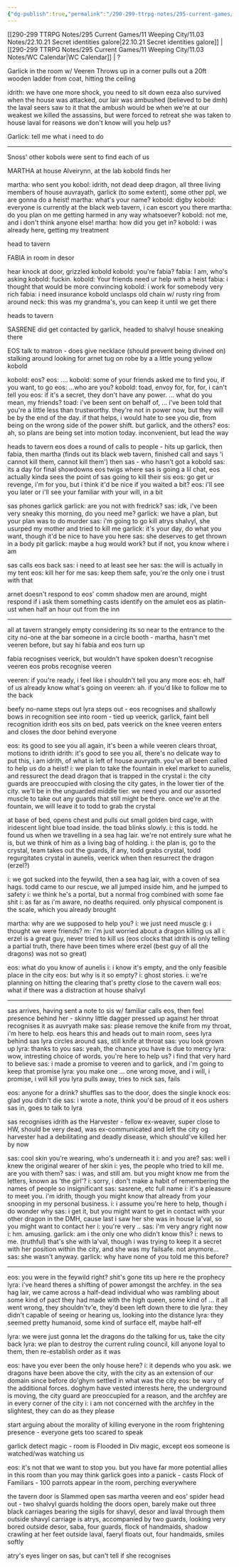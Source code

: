 ```yaml
---
{"dg-publish":true,"permalink":"/290-299-ttrpg-notes/295-current-games/11-weeping-city/11-03-notes/22-12-12/"}
---
```



[[290-299 TTRPG Notes/295 Current Games/11 Weeping City/11.03 Notes/22.10.21 Secret identities galore\|22.10.21 Secret identities galore]] | [[290-299 TTRPG Notes/295 Current Games/11 Weeping City/11.03 Notes/WC Calendar\|WC Calendar]] | ?

Garlick in the room w/ Veeren
Throws up in a corner
pulls out a 20ft wooden ladder from coat, hitting the ceiling

idrith: we have one more shock, you need to sit down
eeza also survived
when the house was attacked, our lair was ambushed (believed to be dmh)
the laval seers saw to it that the ambush would be when we're at our weakest
we killed the assassins, but were forced to retreat
she was taken to house laval for reasons we don't know
will you help us?

Garlick: tell me what i need to do

****

Snoss' other kobols were sent to find each of us

MARTHA
at house Alveirynn, at the lab
kobold finds her

martha: who sent you
kobol: idrith, not dead deep dragon, all three living members of house auvrayath, garlick (to some extent), some other ppl, we are gonna do a heist!
martha: what's your name?
kobold: digby
kobold: everyone is currently at the black web tavern, i can escort you there
martha: do you plan on me getting harmed in any way whatsoever?
kobold: not me, and i don't think anyone else!
martha: how did you get in?
kobold: i was already here, getting my treatment

head to tavern

FABIA
in room in desor

hear knock at door, grizzled kobold
kobold: you're fabia? 
fabia: I am, who's asking
kobold: fuckin.
kobold: Your friends need ur help with a heist
fabia: i thought that would be more convincing
kobold: i work for somebody very rich
fabia: i need insurance
kobold unclasps old chain w/ rusty ring from around neck: this was my grandma's, you can keep it until we get there

heads to tavern

SASRENE
did get contacted by garlick, headed to shalvyl house
sneaking there

EOS
talk to matron - does give necklace (should prevent being divined on)
stalking around looking for arnet
tug on robe by a a little young yellow kobold

kobold: eos?
eos: ....
kobold: some of your friends asked me to find you, if you want, to go
eos: ...who are you?
kobold: toad, envoy for, for, for, i can't tell you
eos: if it's a secret, they don't have any power. ... what do you mean, my friends?
toad: i've been sent on behalf of, ... i've been told that you're a little less than trustworthy. they're not in power now, but they will be by the end of the day. if that helps, i would hate to see you die, from being on the wrong side of the power shift. but garlick, and the others?
eos: ah, so plans are being set into motion today. inconvenient, but lead the way

heads to tavern
eos does a round of calls to people - hits up garlick, then fabia, then martha (finds out its black web tavern, finished call and says 'i cannot kill them, cannot kill them')
then sas - who hasn't got a kobold
sas: its a day for final showdowns
eos twigs where sas is going
a lil chat, eos actually kinda sees the point of sas going to kill their sis
eos: go get ur revenge, i'm for you, but i think it'd be nice if you waited a bit?
eos: i'll see you later or i'll see your familiar with your will, in a bit

sas phones garlick
garlick: are you not with fredrick?
sas: idk, i've been very sneaky this morning, do you need me?
garlick: we have a plan, but your plan was to do murder
sas: i'm going to go kill atrys shalvyl, she usurped my mother and tried to kill me
garlick: it's your day, do what you want, though it'd be nice to have you here
sas: she deserves to get thrown in a body pit
garlick: maybe a hug would work? but if not, you know where i am

sas calls eos back
sas: i need to at least see her
sas: the will is actually in my tent
eos: kill her for me
sas: keep them safe, you're the only one i trust with that

arnet doesn't respond to eos' comm
shadow men are around, might respond if i ask them something
casts identify on the amulet
eos as platin-ust when half an hour out from the inn

****

all at tavern
strangely empty considering its so near to the entrance to the city
no-one at the bar
someone in a circle booth - martha, hasn't met veeren before, but say hi
fabia and eos turn up

fabia recognises veerick, but wouldn't have spoken
doesn't recognise veeren
eos probs recognise veeren

veeren: if you're ready, i feel like i shouldn't tell you any more
eos: eh, half of us already know what's going on
veeren: ah. if you'd like to follow me to the back

beefy no-name steps out
lyra steps out - eos recognises and shallowly bows in recognition
see into room - tied up veerick, garlick, faint bell recognition idrith
eos sits on bed, pats veerick on the knee
veeren enters and closes the door behind everyone

eos: its good to see you all again, it's been a while
veeren clears throat, motions to idrith
idrith: it's good to see you all, there's no delicate way to put this, i am idrith, of what is left of house auvryath. you've all been called to help us do a heist!
i: we plan to take the fountain in ekel market to aunelis, and ressurect the dead dragon that is trapped in the crystal
i: the city guards are preoccupied with closing the city gates, in the lower tier of the city. we'll be in the unguarded middle tier. we need you and our assorted muscle to take out any guards that still might be there. once we're at the fountain, we will leave it to todd to grab the crystal

at base of bed, opens chest and pulls out small golden bird cage, with iridescent light blue toad inside. the toad blinks slowly. 
i: this is todd. he found us when we travelling in a sea hag lair. we're not entirely sure what he is, but we think of him as a living bag of holding.
i: the plan is, go to the crystal, team takes out the guards, if any, todd grabs crystal, todd regurgitates crystal in aunelis, veerick when then resurrect the dragon (erzel?)

i: we got sucked into the feywild, then a sea hag lair, with a coven of sea hags. todd came to our rescue, we all jumped inside him, and he jumped to safety
i: we think he's a portal, but a normal frog combined with some fae shit
i: as far as i'm aware, no deaths required. only physical component is the scale, which you already brought

martha: why are we supposed to help you?
i: we just need muscle
g: i thought we were friends?
m: i'm just worried about a dragon killing us all
i: erzel is a great guy, never tried to kill us (eos clocks that idrith is only telling a partial truth, there have been times where erzel (best guy of all the dragons) was not so great)

eos: what do you know of aunelis
i: i know it's empty, and the only feasible place in the city
eos: but why is it so empty?
i: ghost stories. 
i: we're planning on hitting the clearing that's pretty close to the cavern wall
eos: what if there was a distraction at house shalvyl

****

sas arrives, having sent a note to sis w/ familiar
calls eos, then feel presence behind her - skinny little dagger pressed up against her throat
recognises it as auvryath make
sas: please remove the knife from my throat, i'm here to help.
eos hears this and heads out to main room, sees lyra behind sas
lyra circles around sas, still knife at throat
sas: you look grown up
lyra: thanks to you
sas: yeah, the chance you have is due to mercy
lyra: wow, intresting choice of words. you're here to help us? i find that very hard to believe
sas: i made a promise to veeren and to garlick, and i'm going to keep that promise
lyra: you make one ... one wrong move, and i will, i promise, i will kill you
lyra pulls away, tries to nick sas, fails

eos: anyone for a drink?
shuffles sas to the door, does the single knock
eos: glad you didn't die
sas: i wrote a note, think you'd be proud of it
eos ushers sas in, goes to talk to lyra

sas recognises idrith as the Harvester - fellow ex-weaver, super close to HW, should be very dead, was ex-communicated and left the city
og harvester had a debilitating and deadly disease, which should've killed her by now

sas: cool skin you're wearing, who's underneath it
i: and you are?
sas: well i knew the original wearer of her skin
i: yes, the people who tried to kill me. are you with them?
sas: i was, and still am. but you might know me from the letters, known as 'the girl'?
i: sorry, i don't make a habit of remembering the names of people so insignificant
sas: sasrene, etc full name
i: it's a pleasure to meet you. i'm idrith, though you might know that already from your snooping in my personal business.
i: i assume you're here to help, though i do wonder why
sas: i get it, but you might want to get in contact with your other dragon in the DMH, cause last i saw her she was in house la'val, so you might want to contact her
i: you're very ..
sas: i'm very angry right now
i: hm. amusing.
garlick: am i the only one who didn't know this?
i: news to me. (truthful) that's she with la'val, though i was trying to keep it a secret with her position within the city, and she was my failsafe. not anymore...
sas: she wasn't anyway. 
garlick: why have none of you told me this before?

****

eos: you were in the feywild right? shit's gone tits up here re the prophecy
lyra: i've heard theres a shifting of power amongst the archfey. in the sea hag lair, we came across a half-dead individual who was rambling about some kind of pact they had made with the high queen, some kind of ... it all went wrong, they shouldn'tv'e, they'd been left down there to die
lyra: they didn't capable of seeing or hearing us, looking into the distance
lyra: they seemed pretty humanoid, some kind of surface elf, maybe half-elf

lyra: we were just gonna let the dragons do the talking for us, take the city back
lyra: we plan to destroy the current ruling council, kill anyone loyal to them, then re-establish order as it was

eos: have you ever been the only house here?
i: it depends who you ask. we dragons have been above the city, with the city as an extension of our domain since before do'ghym settled in what was the city
eos: be wary of the additional forces. doghym have vested interests here, the underground is moving, the city guard are preoccupied for a reason, and the archfey are in every corner of the city
i: i am not concerned with the archfey in the slightest, they can do as they please

start arguing about the morality of killing everyone in the room
frightening presence - everyone gets too scared to speak

garlick detect magic - room is Flooded in Div magic, except eos
someone is watched/was watching us

eos: it's not that we want to stop you. but you have far more potential allies in this room than you may think
garlick goes into a panick - casts Flock of Familiars - 100 parrots appear in the room, perching everywhere

the tavern door is Slammed open
sas martha veeren and eos' spider head out - two shalvyl guards holding the doors open, barely make out three black carriages bearing the sigils for shavyl, desor and laval through them
outside shavyl carriage is atrys, accompanied by two guards, looking very bored
outside desor, saba, four guards, flock of handmaids, shadow crawling at her feet
outside laval, faeryl floats out, four handmaids, smiles softly

atry's eyes linger on sas, but can't tell if she recognises
